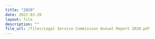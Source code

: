 ```yaml
---
title: "2020"
date: 2022-03-28
layout: file
description: ""
file_url: /files/Legal Service Commission Annual Report 2020.pdf
---
```

